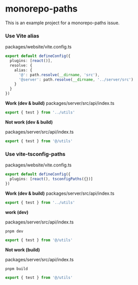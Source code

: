 # monorepo-paths

This is an example project for a monorepo-paths issue.



### Use Vite alias

packages/website/vite.config.ts

```ts
export default defineConfig({
  plugins: [react()],
  resolve: {
    alias: {
      '@': path.resolve(__dirname, 'src'),
      '@server': path.resolve(__dirname, '../server/src')
    }
  }
})
```

**Work (dev & build)**
packages/server/src/api/index.ts

```ts
export { test } from '../utils'
```

**Not work (dev & build)**

packages/server/src/api/index.ts

```ts
export { test } from '@/utils'
```





### Use vite-tsconfig-paths

packages/website/vite.config.ts

```ts
export default defineConfig({
  plugins: [react(), tsconfigPaths({})]
})
```

**Work (dev & build)**
packages/server/src/api/index.ts

```ts
export { test } from '../utils'
```

**work (dev)**

packages/server/src/api/index.ts

`pnpm dev`

```ts
export { test } from '@/utils'
```

**Not work (build)**

packages/server/src/api/index.ts

`pnpm build`

```ts
export { test } from '@/utils'
```
